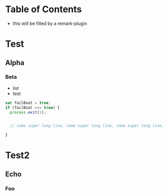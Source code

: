 ##
# Table of Contents
- this will be filled by a remark-plugin

# Test

## Alpha

### Beta
  * list
  * test

```js
var failBoat = true;
if (failBoat === true) {
  process.exit(1);


  // some super long line, some super long line, some super long line, some super long line, some super long line

}
```

# Test2

## Echo
### Foo

[bar]: http://nope.com

